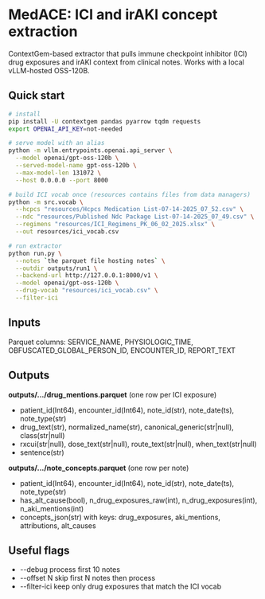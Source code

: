 # MedACE: ICI and irAKI concept extraction

ContextGem-based extractor that pulls immune checkpoint inhibitor (ICI) drug exposures and irAKI context from clinical 
notes. Works with a local vLLM-hosted OSS-120B.

## Quick start

```bash
# install
pip install -U contextgem pandas pyarrow tqdm requests
export OPENAI_API_KEY=not-needed
```

```bash
# serve model with an alias
python -m vllm.entrypoints.openai.api_server \
  --model openai/gpt-oss-120b \
  --served-model-name gpt-oss-120b \
  --max-model-len 131072 \
  --host 0.0.0.0 --port 8000
```

```bash
# build ICI vocab once (resources contains files from data managers)
python -m src.vocab \
  --hcpcs "resources/Hcpcs Medication List-07-14-2025_07_52.csv" \
  --ndc "resources/Published Ndc Package List-07-14-2025_07_49.csv" \
  --regimens "resources/ICI_Regimens_PK_06_02_2025.xlsx" \
  --out resources/ici_vocab.csv
```

```bash
# run extractor
python run.py \
  --notes `the parquet file hosting notes` \
  --outdir outputs/run1 \
  --backend-url http://127.0.0.1:8000/v1 \
  --model openai/gpt-oss-120b \
  --drug-vocab "resources/ici_vocab.csv" \
  --filter-ici
```

## Inputs

Parquet columns: SERVICE_NAME, PHYSIOLOGIC_TIME, OBFUSCATED_GLOBAL_PERSON_ID, ENCOUNTER_ID, REPORT_TEXT

## Outputs

**outputs/.../drug_mentions.parquet** (one row per ICI exposure)

- patient_id(Int64), encounter_id(Int64), note_id(str), note_date(ts), note_type(str)
- drug_text(str), normalized_name(str), canonical_generic(str|null), class(str|null)
- rxcui(str|null), dose_text(str|null), route_text(str|null), when_text(str|null)
- sentence(str)

**outputs/.../note_concepts.parquet** (one row per note)

- patient_id(Int64), encounter_id(Int64), note_id(str), note_date(ts), note_type(str)
- has_alt_cause(bool), n_drug_exposures_raw(int), n_drug_exposures(int), n_aki_mentions(int)
- concepts_json(str) with keys: drug_exposures, aki_mentions, attributions, alt_causes

## Useful flags

- --debug          process first 10 notes
- --offset N       skip first N notes then process
- --filter-ici     keep only drug exposures that match the ICI vocab

